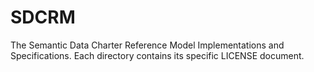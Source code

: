 # SDCRM
The Semantic Data Charter Reference Model Implementations and Specifications.
Each directory contains its specific LICENSE document.
